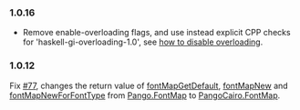 ### 1.0.16

+ Remove enable-overloading flags, and use instead explicit CPP checks for 'haskell-gi-overloading-1.0', see [how to disable overloading](https://github.com/haskell-gi/haskell-gi/wiki/Overloading\#disabling-overloading).

### 1.0.12
Fix [#77](https://github.com/haskell-gi/haskell-gi/issues/77),
	changes the return value of
	[fontMapGetDefault](https://hackage.haskell.org/package/gi-pangocairo/docs/GI-PangoCairo-Interfaces-FontMap.html#v:fontMapGetDefault),
	[fontMapNew](https://hackage.haskell.org/package/gi-pangocairo/docs/GI-PangoCairo-Interfaces-FontMap.html#v:fontMapNew)
	and
	[fontMapNewForFontType](https://hackage.haskell.org/package/gi-pangocairo/docs/GI-PangoCairo-Interfaces-FontMap.html#v:fontMapNewForFontType)
	from
	[Pango.FontMap](https://hackage.haskell.org/package/gi-pango/docs/GI-Pango-Objects-FontMap.html#t:FontMap)
	to
	[PangoCairo.FontMap](https://hackage.haskell.org/package/gi-pangocairo/docs/GI-PangoCairo-Interfaces-FontMap.html#t:FontMap).
